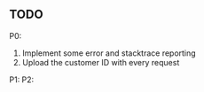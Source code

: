 ## TODO
P0:
1. Implement some error and stacktrace reporting
2. Upload the customer ID with every request

P1:
P2:
